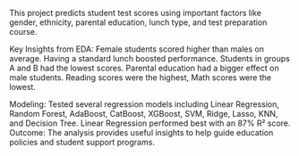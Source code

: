 
This project predicts student test scores using important factors like gender, ethnicity, parental education, lunch type, and test preparation course.

Key Insights from EDA:
Female students scored higher than males on average.
Having a standard lunch boosted performance.
Students in groups A and B had the lowest scores.
Parental education had a bigger effect on male students.
Reading scores were the highest, Math scores were the lowest.

Modeling:
Tested several regression models including Linear Regression, Random Forest, AdaBoost, CatBoost, XGBoost, SVM, Ridge, Lasso, KNN, and Decision Tree.
Linear Regression performed best with an 87% R² score.
Outcome:
The analysis provides useful insights to help guide education policies and student support programs.
